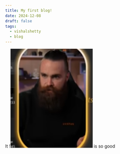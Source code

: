 ```yaml
---
title: My first blog!
date: 2024-12-08
draft: false
tags:
  - vishalshetty
  - blog
---
```

It
!![Image Description](/images/Screenshot%202024-12-09%20181246.png)
is so good